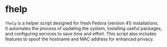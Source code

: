 # fhelp
`fhelp` is a helper script designed for fresh Fedora (version 41) installations. It automates the process of updating the system, installing useful packages, and configuring services to save time and effort. This script also includes features to spoof the hostname and MAC address for enhanced privacy. 
